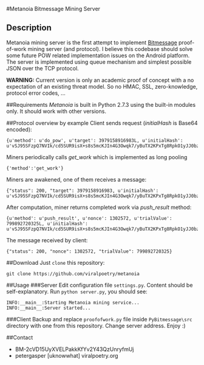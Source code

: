 #Metanoia Bitmessage Mining Server

## Description
Metanoia mining server is the first attempt to implement [Bitmessage](https://bitmessage.org) proof-of-work mining server (and protocol). I believe this codebase should solve some future POW related implementation issues on the Android platform. The server is implemented using queue mechanism and simplest possible JSON over the TCP protocol.

**WARNING:** Current version is only an academic proof of concept with a no expectation of an existing threat model. So no HMAC, SSL, zero-knowledge, protocol error codes, ...

##Requirements
*Metanoia* is built in Python 2.7.3 using the built-in modules only. It should work with other versions.

##Protocol overview by example
Client sends request (*initialHash* is Base64 encoded):
```
{u'method': u'do_pow', u'target': 3979158916983L, u'initialHash': u'vSJ95SFzpQ7NVIk/cd5SUR9isX+s8s5mcKJIn4G3Owqk7/yBuTX2KPxTg8RpkO1yJJ0bz7/8/5KMU5BEcjxehw=='}
```
Miners periodically calls *get_work* which is implemented as long pooling
```
{'method':'get_work'}
```

Miners are awakened, one of them receives a message:
```
{"status": 200, "target": 3979158916983, u'initialHash': u'vSJ95SFzpQ7NVIk/cd5SUR9isX+s8s5mcKJIn4G3Owqk7/yBuTX2KPxTg8RpkO1yJJ0bz7/8/5KMU5BEcjxehw=='}
```

After computation, miner returns completed work via *push_result* method:
```
{u'method': u'push_result', u'nonce': 1302572, u'trialValue': 799892720325L, u'initialHash': u'vSJ95SFzpQ7NVIk/cd5SUR9isX+s8s5mcKJIn4G3Owqk7/yBuTX2KPxTg8RpkO1yJJ0bz7/8/5KMU5BEcjxehw=='}
```

The message received by client:
```
{"status": 200, "nonce": 1302572, "trialValue": 799892720325}
```

##Download
Just `clone` this repository:
```
git clone https://github.com/viralpoetry/metanoia
```

##Usage
###Server
Edit configuration file `settings.py`. Content should be self-explanatory.
Run `python server.py`, you should see:
```
INFO:__main__:Starting Metanoia mining service...
INFO:__main__:Server started...
```
###Client
Backup and replace `proofofwork.py` file inside `PyBitmessage\src` directory with one from this repository. Change server address. Enjoy :)

##Contact
* BM-2cVD15UyXVELPakkKfYv2Y43QzUnryfmUj
* petergasper [uknowwhat] viralpoetry.org
